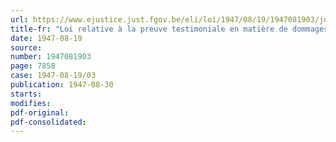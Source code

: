 ```yaml
---
url: https://www.ejustice.just.fgov.be/eli/loi/1947/08/19/1947081903/justel
title-fr: "Loi relative à la preuve testimoniale en matière de dommages causés aux personnes, résultant de la guerre de 1940"
date: 1947-08-19
source:
number: 1947081903
page: 7858
case: 1947-08-19/03
publication: 1947-08-30
starts:
modifies:
pdf-original:
pdf-consolidated:
---
```


